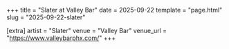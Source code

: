 +++
title = "Slater at Valley Bar"
date = 2025-09-22
template = "page.html"
slug = "2025-09-22-slater"

[extra]
artist = "Slater"
venue = "Valley Bar"
venue_url = "https://www.valleybarphx.com/"
+++
